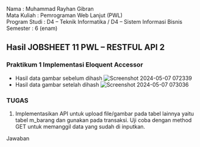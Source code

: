 Nama : Muhammad Rayhan Gibran <br>
Mata Kuliah : Pemrograman Web Lanjut (PWL) <br>
Program Studi : D4 – Teknik Informatika / D4 – Sistem Informasi Bisnis <br>
Semester : 6 (enam)  <br>

## Hasil JOBSHEET 11 PWL – RESTFUL API 2

### Praktikum 1 Implementasi Eloquent Accessor
- Hasil data gambar sebelum dihash
  ![Screenshot 2024-05-07 072339](https://github.com/gbrn7/PWL_2024/assets/127575934/cb2b2a57-a958-4bdd-8a27-c4102d64ddc3)
- Hasil data gambar setelah dihash
 ![Screenshot 2024-05-07 073036](https://github.com/gbrn7/PWL_2024/assets/127575934/188eb420-8b0c-414b-856f-188a8b1ea48c)

 ### TUGAS
1. Implementasikan API untuk upload file/gambar pada tabel lainnya yaitu tabel m_barang dan 
gunakan pada transaksi. Uji coba dengan method GET untuk memanggil data yang sudah di 
inputkan.

Jawaban










    




